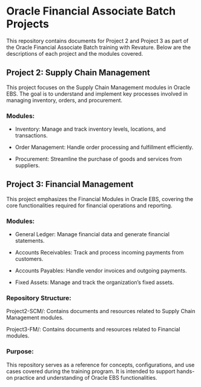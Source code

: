 # Oracle Financial Associate Batch Projects

This repository contains documents for Project 2 and Project 3 as part of the Oracle Financial Associate Batch training with Revature. Below are the descriptions of each project and the modules covered.

## Project 2: Supply Chain Management

This project focuses on the Supply Chain Management modules in Oracle EBS. The goal is to understand and implement key processes involved in managing inventory, orders, and procurement.

### Modules:

- Inventory: Manage and track inventory levels, locations, and transactions.

- Order Management: Handle order processing and fulfillment efficiently.

- Procurement: Streamline the purchase of goods and services from suppliers.

## Project 3: Financial Management

This project emphasizes the Financial Modules in Oracle EBS, covering the core functionalities required for financial operations and reporting.

### Modules:

- General Ledger: Manage financial data and generate financial statements.

- Accounts Receivables: Track and process incoming payments from customers.

- Accounts Payables: Handle vendor invoices and outgoing payments.

- Fixed Assets: Manage and track the organization’s fixed assets.

### Repository Structure:

Project2-SCM/: Contains documents and resources related to Supply Chain Management modules.

Project3-FM/: Contains documents and resources related to Financial modules.

### Purpose:

This repository serves as a reference for concepts, configurations, and use cases covered during the training program. It is intended to support hands-on practice and understanding of Oracle EBS functionalities.
